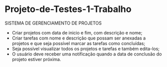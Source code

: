 # Projeto-de-Testes-1-Trabalho

SISTEMA DE GERENCIAMENTO DE PROJETOS

- Criar projetos com data de inicio e fim, com descrição e nome;
- Criar tarefas com nome e descrição que possam ser anexadas a projetos e que seja possível marcar as tarefas como concluídas;
- Seja possível visualizar todos os projetos e tarefas e também edita-los;
- O usuário deve receber uma notificação quando a data de conclusão do projeto estiver próxima.
